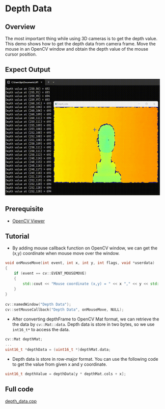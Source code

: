 # Depth Data

## Overview

The most important thing while using 3D cameras is to get the depth value. This demo shows how to get the depth data from camera frame. Move the mouse in an OpenCV window and obtain the depth value of the mouse cursor position.

## Expect Output

![](../../.asset/depth_data.gif)

## Prerequisite

- [OpenCV Viewer](../opencv_viewer/)

## Tutorial

- By adding mouse callback function on OpenCV window, we can get the (x,y) coordinate when mouse move over the window.

```cpp
void onMouseMove(int event, int x, int y, int flags, void *userdata)
{
    if (event == cv::EVENT_MOUSEMOVE)
    {
        std::cout << "Mouse coordinate (x,y) = " << x "," << y << std::endl;
    }
}

cv::namedWindow("Depth Data");
cv::setMouseCallback("Depth Data", onMouseMove, NULL);

```

- After converting depthFrame to OpenCV Mat format, we can retrieve the the data by `cv::Mat::data`. Depth data is store in two bytes, so we use `int16_t*` to access the data.

```cpp
cv::Mat depthMat;
...
uint16_t *depthData = (uint16_t *)depthMat.data;
```

- Depth data is store in row-major format. You can use the following code to get the value from given x and y coordinate.

```cpp
uint16_t depthValue = depthData[y * depthMat.cols + x];
```

## Full code

[depth_data.cpp](https://github.com/HedgeHao/LIPSedgeSDK_Tutorial/blob/master/c%2B%2B/depth_data/depth_data.cpp)
